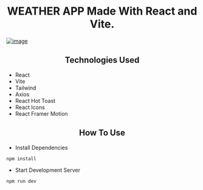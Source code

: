 # <div align="center">WEATHER APP Made With React and Vite.</div>

<a href="http://da-weather.vercel.app">![image](https://github.com/danyalmoazzam/WeatherApp-React-Tail-Framer/assets/154667312/5c4d32a3-9f64-48d2-8d0f-0804efc37811)</a>

## <div align="center">Technologies Used</div>

- React
- Vite
- Tailwind
- Axios
- React Hot Toast
- React Icons
- React Framer Motion

## <div align="center">How To Use</div>

- Install Dependencies

```bash
npm install
```

- Start Development Server

```bash
npm run dev
```
